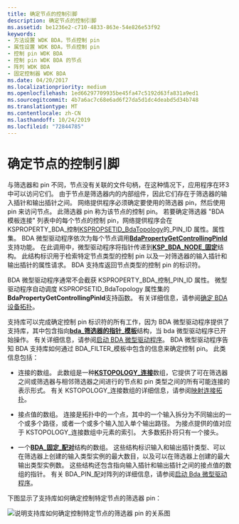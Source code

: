 ```yaml
---
title: 确定节点的控制引脚
description: 确定节点的控制引脚
ms.assetid: be1236e2-c710-4833-863e-54e826e53f92
keywords:
- 方法设置 WDK BDA，节点控制 pin
- 属性设置 WDK BDA，节点控制 pin
- 控制 pin WDK BDA
- 控制 pin WDK BDA 的节点
- 阵列 WDK BDA
- 固定控制器 WDK BDA
ms.date: 04/20/2017
ms.localizationpriority: medium
ms.openlocfilehash: 1ed66297709935be45fa47c5192d63fa831a9ed1
ms.sourcegitcommit: 4b7a6ac7c68e6ad6f27da5d1dc4deabd5d34b748
ms.translationtype: MT
ms.contentlocale: zh-CN
ms.lasthandoff: 10/24/2019
ms.locfileid: "72844785"
---
```

# <a name="determining-the-controlling-pin-of-a-node"></a>确定节点的控制引脚





与筛选器和 pin 不同，节点没有关联的文件句柄，在这种情况下，应用程序在环3中可以访问它们。 由于节点是筛选器内的内部组件，因此它们存在于筛选器的输入插针和输出插针之间。 网络提供程序必须确定要使用的筛选器 pin，然后使用 pin 来访问节点。 此筛选器 pin 称为该节点的控制 pin。 若要确定筛选器 "BDA 模板连接" 列表中的每个节点的控制 pin，网络提供程序会在 KSPROPERTY\_BDA\_控制[KSPROPSETID\_BdaTopology](https://docs.microsoft.com/windows-hardware/drivers/stream/kspropsetid-bdatopology)的\_PIN\_ID 属性。属性集。 BDA 微型驱动程序依次为每个节点调用[**BdaPropertyGetControllingPinId**](https://docs.microsoft.com/windows-hardware/drivers/ddi/bdasup/nf-bdasup-bdapropertygetcontrollingpinid)支持功能。 在此调用中，微型驱动程序将指针传递到[**KSP\_BDA\_NODE\_固定**](https://docs.microsoft.com/windows-hardware/drivers/ddi/bdamedia/ns-bdamedia-_ksp_bda_node_pin)结构。 此结构标识用于检索特定节点类型的控制 pin 以及一对筛选器的输入插针和输出插针的属性请求。 BDA 支持库返回节点类型的控制 pin 的标识符。

BDA 微型驱动程序通常不会截获 KSPROPERTY\_BDA\_控制\_PIN\_ID 属性。 微型驱动程序自动调度 KSPROPSETID\_BdaTopology 属性集的**BdaPropertyGetControllingPinId**支持函数。 有关详细信息，请参阅[确定 BDA 设备拓扑](determining-bda-device-topology.md)。

支持库可以完成确定控制 pin 标识符的所有工作，因为 BDA 微型驱动程序提供了支持库，其中包含指向[**bda\_筛选器的指针\_模板**](https://docs.microsoft.com/windows-hardware/drivers/ddi/bdasup/ns-bdasup-_bda_filter_template)结构，当 bda 微型驱动程序已开始操作。 有关详细信息，请参阅[启动 BDA 微型驱动程序](starting-a-bda-minidriver.md)。 BDA 微型驱动程序告知 BDA 支持库如何通过 BDA\_FILTER\_模板中包含的信息来确定控制 pin。 此类信息包括：

-   连接的数组。 此数组是一种[**KSTOPOLOGY\_连接**](https://docs.microsoft.com/windows-hardware/drivers/ddi/ks/ns-ks-kstopology_connection)数组，它提供了可在筛选器之间或筛选器与相邻筛选器之间进行的节点和 pin 类型之间的所有可能连接的表示形式。 有关 KSTOPOLOGY\_连接数组的详细信息，请参阅[映射连接拓扑](mapping-connection-topology.md)。

-   接点值的数组。 连接是拓扑中的一个点，其中的一个输入拆分为不同输出的一个或多个路径，或者一个或多个输入加入单个输出路径。 为接点提供的值对应于 KSTOPOLOGY\_连接数组中元素的索引。 大多数拓扑将只有一个接头。

-   一个[**BDA\_固定\_配对**](https://docs.microsoft.com/windows-hardware/drivers/ddi/bdasup/ns-bdasup-_bda_pin_pairing)结构的数组。 这些结构标识输入和输出插针类型、可以在筛选器上创建的输入类型实例的最大数目，以及可以在筛选器上创建的最大输出类型实例数。 这些结构还包含指向输入插针和输出插针之间的接点值的数组的指针。 有关 BDA\_PIN\_配对阵列的详细信息，请参阅[启动 Bda 微型驱动程序](starting-a-bda-minidriver.md)。

下图显示了支持库如何确定控制特定节点的筛选器 pin：

![说明支持库如何确定控制特定节点的筛选器 pin 的关系图](images/bdajoint.png)

 

 




